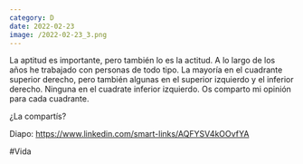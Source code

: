 ```yaml
--- 
category: D 
date: 2022-02-23 
image: /2022-02-23_3.png 
--- 
```


La aptitud es importante, pero también lo es la actitud. A lo largo de los años he trabajado con personas de todo tipo. La mayoría en el cuadrante superior derecho, pero también algunas en el superior izquierdo y el inferior derecho. Ninguna en el cuadrate inferior izquierdo. Os comparto mi opinión para cada cuadrante. 

¿La compartís?

Diapo: https://www.linkedin.com/smart-links/AQFYSV4kOOvfYA

#Vida